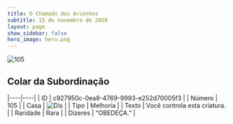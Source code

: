 ```yaml
---
title: O Chamado dos Arcontes
subtitle: 15 de novembro de 2018
layout: page
show_sidebar: false
hero_image: hero.png
---
```


![105](https://cdn.keyforgegame.com/media/card_front/pt/341_105_Q3C3948M2HPH_pt.png)

## Colar da Subordinação

|----|----|
| ID | c927950c-0ea8-4769-9993-e252d70005f3 |
| Número | 105 |
| Casa | ![Dis](https://archonarcana.com/images/thumb/e/e8/Dis.png/22px-Dis.png "Dis") |
| Tipo | Melhoria |
| Texto | Você controla esta criatura. |
| Raridade | Rara |
| Dizeres | “OBEDEÇA.” |
